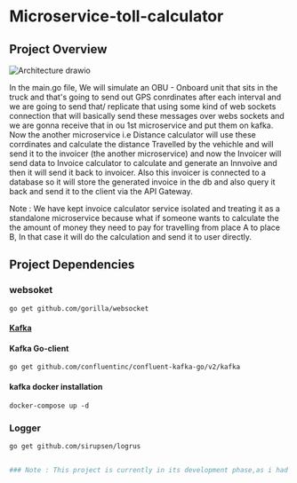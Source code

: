 # Microservice-toll-calculator

## Project Overview
![Architecture drawio](https://github.com/Adarsh-jaiss/Microservice-toll-calculator/assets/96974600/18fa76f9-5a29-4b81-a333-5f0c8ee360f7)


In the main.go file, We will simulate an OBU - Onboard unit that sits in the truck and that's going to send out GPS conrdinates after each interval and we are going to send that/ replicate that using some kind of web sockets connection that will basically send these messages over webs sockets and we are gonna receive that in ou 1st microservice and put them on kafka. Now the another microservice i.e Distance calculator will use these corrdinates and calculate the distance Travelled by the vehichle and will send it to the invoicer (the another microservice) and now the Invoicer will send data to Invoice calculator to calculate and generate an Innvoive and then it will send it back to invoicer. Also this invoicer is connected to a database so it will store the generated invoice in the db and also query it back and send it to the client via the API Gateway.

Note : We have kept invoice calculator service isolated and treating it as a standalone microservice because what if someone wants to calculate the the amount of money they need to pay for travelling from place A to place B, In that case it will do the calculation and send it to user directly.


## Project Dependencies
### websoket

```
go get github.com/gorilla/websocket
```

#### [Kafka](https://github.com/confluentinc/confluent-kafka-go)

#### Kafka Go-client
```
go get github.com/confluentinc/confluent-kafka-go/v2/kafka
```

#### kafka docker installation
```
docker-compose up -d
```
### Logger

```bash
go get github.com/sirupsen/logrus


### Note : This project is currently in its development phase,as i had my exams, so need to pause it for a month.
